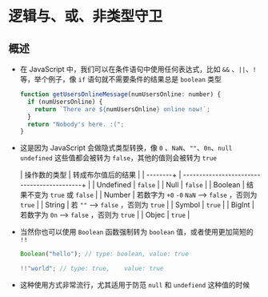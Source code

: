 # 逻辑与、或、非类型守卫

## 概述

+ 在 JavaScript 中，我们可以在条件语句中使用任何表达式，比如 `&&` 、`||`、`!` 等，举个例子，像 `if` 语句就不需要条件的结果总是 `boolean` 类型

  ```js
  function getUsersOnlineMessage(numUsersOnline: number) {
    if (numUsersOnline) {
      return `There are ${numUsersOnline} online now!`;
    }
    return "Nobody's here. :(";
  }
  ```

+ 这是因为 JavaScript 会做隐式类型转换，像 `0` 、`NaN`、`""`、`0n`、`null` `undefined` 这些值都会被转为 `false`，其他的值则会被转为 `true`

    | 操作数的类型    | 转成布尔值后的结果                                    |
    | --------+ | -------------------------------------------+ |
    | Undefined | `false`                                      |
    | Null      | `false`                                      |
    | Boolean   | 结果不变为 `true` 或 `false`                       |
    | Number    | 若数字为 `+0` `-0` `NaN` —> `false`  ，否则为 `true` |
    | String    | 若 `""` —> `false`  ，否则为 `true`               |
    | Symbol    | `true`                                       |
    | BigInt    | 若数字为 `0n` —> `false`  ，否则为 `true`            |
    | Objec     | `true`                                       |

+ 当然你也可以使用 `Boolean` 函数强制转为 `boolean` 值，或者使用更加简短的 `!!`

  ```js
  Boolean("hello"); // type: boolean, value: true

  !!"world"; // type: true,    value: true
  ```

+ 这种使用方式非常流行，尤其适用于防范 `null` 和 `undefiend` 这种值的时候
